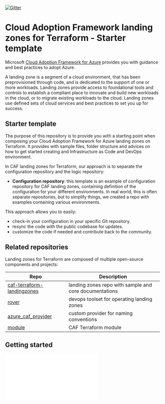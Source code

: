 [![Gitter](https://badges.gitter.im/aztfmod/community.svg)](https://gitter.im/aztfmod/community?utm_source=badge&utm_medium=badge&utm_campaign=pr-badge)

# Cloud Adoption Framework landing zones for Terraform - Starter template

Microsoft [Cloud Adoption Framework for Azure](https://aka.ms/caf) provides you with guidance and best practices to adopt Azure.

A landing zone is a segment of a cloud environment, that has been preprovisioned through code, and is dedicated to the support of one or more workloads. Landing zones provide access to foundational tools and controls to establish a compliant place to innovate and build new workloads in the cloud, or to migrate existing workloads to the cloud. Landing zones use defined sets of cloud services and best practices to set you up for success.

## Starter template

The purpose of this repository is to provide you with a starting point when composing your Cloud Adoption Framework for Azure landing zones on Terraform. It provides with sample files, folder structure and advices on how to get started creating and Infrastructure as Code and DevOps environment.

In CAF landing zones for Terraform, our approach is to separate the configuration repository and the logic repository:

* **Configuration repository**: this template is an example of configuration repository for CAF landing zones, containing definition of the configuration for your different environments. In real world, this is often separate repositories, but to simplify things, we created a repo with examples containing various environments.

This approach allows you to easily:

* check-in your configuration in your specific Git repository.
* resync the code with the public codebase for updates.
* customize the code if needed and contribute back to the community.



## Related repositories

Landing zones for Terraform are composed of multiple open-source components and projects:

| Repo                                                                                              | Description                                                |
|---------------------------------------------------------------------------------------------------|------------------------------------------------------------|
| [caf-terraform-landingzones](https://github.com/azure/caf-terraform-landingzones) | landing zones repo with sample and core documentations     |
| [rover](https://github.com/aztfmod/rover)                                                         | devops toolset for operating landing zones                 |
| [azure_caf_provider](https://github.com/aztfmod/terraform-provider-azurecaf)                      | custom provider for naming conventions                     |
| [module](https://registry.terraform.io/modules/aztfmod)                                          | CAF Terraform module |

## Getting started 
![Demo deployment README](configuration/README.md)